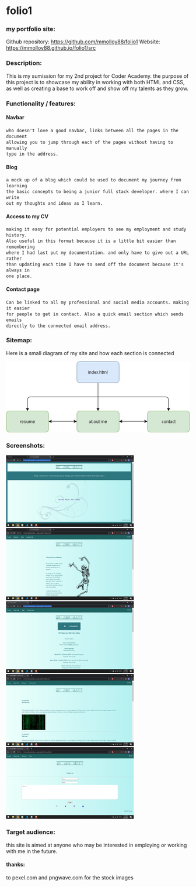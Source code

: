 # folio1
### my portfolio site:

Github repository: https://github.com/mmolloy88/folio1
Website: https://mmolloy88.github.io/folio1/src

### Description:

This is my sumission for my 2nd project for Coder Academy. the purpose of this 
project is to showcase my ability in working with both HTML and CSS, as well as 
creating a base to work off and show off my talents as they grow.


### Functionality / features:

#### Navbar
    who doesn't love a good navbar, links between all the pages in the document 
    allowing you to jump through each of the pages without having to manually 
    type in the address.

#### Blog
    a mock up of a blog which could be used to document my journey from learning 
    the basic concepts to being a junior full stack developer. where I can write 
    out my thoughts and ideas as I learn.

#### Access to my CV
    making it easy for potential employers to see my employment and study history. 
    Also useful in this format because it is a little bit easier than remembering 
    where I had last put my documentation. and only have to give out a URL rather 
    than updating each time I have to send off the document because it's always in 
    one place.

#### Contact page
    Can be linked to all my professional and social media accounts. making it easier 
    for people to get in contact. Also a quick email section which sends emails 
    directly to the connected email address.


### Sitemap:

Here is a small diagram of my site and how each section is connected 

<img src="./docs/draw_sitemap.jpg">

### Screenshots:

<img src="./docs/screenshot1.png" width="350px"/>

<img src="./docs/screenshot2.png" width="350px"/>

<img src="./docs/screenshot3.png" width="350px"/>

<img src="./docs/screenshot4.png" width="350px"/>

<img src="./docs/screenshot5.png" width="350px"/>

### Target audience:

this site is aimed at anyone who may be interested in employing or working 
with me in the future.


#### thanks:
to pexel.com and pngwave.com for the stock images